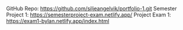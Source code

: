GitHub Repo: https://github.com/siljeangelvik/portfolio-1.git
Semester Project 1: https://semesterproject-exam.netlify.app/
Project Exam 1: https://exam1-bylan.netlify.app/index.html


